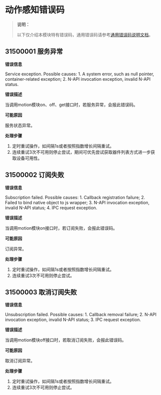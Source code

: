 # 动作感知错误码

> **说明：**
>
> 以下仅介绍本模块特有错误码，通用错误码请参考[通用错误码说明文档](../errorcode-universal.md)。

## 31500001 服务异常

**错误信息**

Service exception. Possible causes: 1. A system error, such as null pointer, container-related exception; 2. N-API invocation exception, invalid N-API status.

**错误描述**

当调用motion模块on、off、get接口时，若服务异常，会报此错误码。

**可能原因**

服务状态异常。

**处理步骤**

1. 定时重试操作，如间隔1s或者按照指数增长间隔重试。
2. 连续重试3次不可用则停止尝试，期间可优先尝试获取器件列表方式进一步获取设备可用性。



## 31500002 订阅失败

**错误信息**

Subscription failed. Possible causes: 1. Callback registration failure; 2. Failed to bind native object to js wrapper; 3. N-API invocation exception, invalid N-API status; 4. IPC request exception.

**错误描述**

当调用motion模块on接口时，若订阅失败，会报此错误码。

**可能原因**

订阅异常。

**处理步骤**

1. 定时重试操作，如间隔1s或者按照指数增长间隔重试。
2. 连续重试3次不可用则停止尝试。



## 31500003 取消订阅失败

**错误信息**

Unsubscription failed. Possible causes: 1. Callback removal failure; 2. N-API invocation exception, invalid N-API status; 3. IPC request exception.

**错误描述**

当调用motion模块off接口时，若取消订阅失败，会报此错误码。

**可能原因**

取消订阅异常。

**处理步骤**

1. 定时重试操作，如间隔1s或者按照指数增长间隔重试。
2. 连续重试3次不可用则停止尝试。